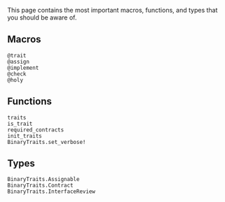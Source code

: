 This page contains the most important macros, functions, and types
that you should be aware of.

## Macros

```@docs
@trait
@assign
@implement
@check
@holy
```
## Functions

```@docs
traits
is_trait
required_contracts
init_traits
BinaryTraits.set_verbose!
```

## Types

```@docs
BinaryTraits.Assignable
BinaryTraits.Contract
BinaryTraits.InterfaceReview
```
